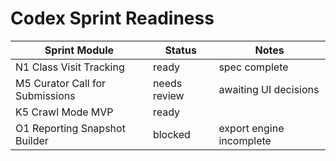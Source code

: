 # Codex Sprint Readiness

| Sprint Module | Status | Notes |
|--------------|--------|-------|
| N1 Class Visit Tracking | ready | spec complete |
| M5 Curator Call for Submissions | needs review | awaiting UI decisions |
| K5 Crawl Mode MVP | ready |  |
| O1 Reporting Snapshot Builder | blocked | export engine incomplete |

